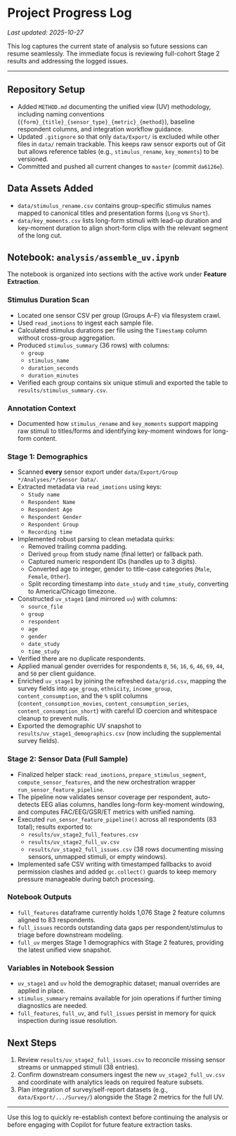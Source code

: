 # Project Progress Log

_Last updated: 2025-10-27_

This log captures the current state of analysis so future sessions can resume seamlessly. The immediate focus is reviewing full-cohort Stage 2 results and addressing the logged issues.

---

## Repository Setup
- Added `METHOD.md` documenting the unified view (UV) methodology, including naming conventions (`{form}_{title}_{sensor_type}_{metric}_{method}`), baseline respondent columns, and integration workflow guidance.
- Updated `.gitignore` so that only `data/Export/` is excluded while other files in `data/` remain trackable. This keeps raw sensor exports out of Git but allows reference tables (e.g., `stimulus_rename`, `key_moments`) to be versioned.
- Committed and pushed all current changes to `master` (commit `da6126e`).

## Data Assets Added
- `data/stimulus_rename.csv` contains group-specific stimulus names mapped to canonical titles and presentation forms (`Long` vs `Short`).
- `data/key_moments.csv` lists long-form stimuli with lead-up duration and key-moment duration to align short-form clips with the relevant segment of the long cut.

## Notebook: `analysis/assemble_uv.ipynb`
The notebook is organized into sections with the active work under **Feature Extraction**.

### Stimulus Duration Scan
- Located one sensor CSV per group (Groups A–F) via filesystem crawl.
- Used `read_imotions` to ingest each sample file.
- Calculated stimulus durations per file using the `Timestamp` column without cross-group aggregation.
- Produced `stimulus_summary` (36 rows) with columns:
  - `group`
  - `stimulus_name`
  - `duration_seconds`
  - `duration_minutes`
- Verified each group contains six unique stimuli and exported the table to `results/stimulus_summary.csv`.

### Annotation Context
- Documented how `stimulus_rename` and `key_moments` support mapping raw stimuli to titles/forms and identifying key-moment windows for long-form content.

### Stage 1: Demographics
- Scanned **every** sensor export under `data/Export/Group */Analyses/*/Sensor Data/`.
- Extracted metadata via `read_imotions` using keys:
  - `Study name`
  - `Respondent Name`
  - `Respondent Age`
  - `Respondent Gender`
  - `Respondent Group`
  - `Recording time`
- Implemented robust parsing to clean metadata quirks:
  - Removed trailing comma padding.
  - Derived `group` from study name (final letter) or fallback path.
  - Captured numeric respondent IDs (handles up to 3 digits).
  - Converted age to integer, gender to title-case categories (`Male`, `Female`, `Other`).
  - Split recording timestamp into `date_study` and `time_study`, converting to America/Chicago timezone.
- Constructed `uv_stage1` (and mirrored `uv`) with columns:
  - `source_file`
  - `group`
  - `respondent`
  - `age`
  - `gender`
  - `date_study`
  - `time_study`
- Verified there are no duplicate respondents.
- Applied manual gender overrides for respondents `8`, `56`, `16`, `6`, `46`, `69`, `44`, and `50` per client guidance.
- Enriched `uv_stage1` by joining the refreshed `data/grid.csv`, mapping the survey fields into `age_group`, `ethnicity`, `income_group`, `content_consumption`, and the `%` split columns (`content_consumption_movies`, `content_consumption_series`, `content_consumption_short`) with careful ID coercion and whitespace cleanup to prevent nulls.
- Exported the demographic UV snapshot to `results/uv_stage1_demographics.csv` (now including the supplemental survey fields).

### Stage 2: Sensor Data (Full Sample)
- Finalized helper stack: `read_imotions`, `prepare_stimulus_segment`, `compute_sensor_features`, and the new orchestration wrapper `run_sensor_feature_pipeline`.
- The pipeline now validates sensor coverage per respondent, auto-detects EEG alias columns, handles long-form key-moment windowing, and computes FAC/EEG/GSR/ET metrics with unified naming.
- Executed `run_sensor_feature_pipeline()` across all respondents (83 total); results exported to:
  - `results/uv_stage2_full_features.csv`
  - `results/uv_stage2_full_uv.csv`
  - `results/uv_stage2_full_issues.csv` (38 rows documenting missing sensors, unmapped stimuli, or empty windows).
- Implemented safe CSV writing with timestamped fallbacks to avoid permission clashes and added `gc.collect()` guards to keep memory pressure manageable during batch processing.

### Notebook Outputs
- `full_features` dataframe currently holds 1,076 Stage 2 feature columns aligned to 83 respondents.
- `full_issues` records outstanding data gaps per respondent/stimulus to triage before downstream modeling.
- `full_uv` merges Stage 1 demographics with Stage 2 features, providing the latest unified view snapshot.

### Variables in Notebook Session
- `uv_stage1` and `uv` hold the demographic dataset; manual overrides are applied in place.
- `stimulus_summary` remains available for join operations if further timing diagnostics are needed.
- `full_features`, `full_uv`, and `full_issues` persist in memory for quick inspection during issue resolution.

## Next Steps
1. Review `results/uv_stage2_full_issues.csv` to reconcile missing sensor streams or unmapped stimuli (38 entries).
2. Confirm downstream consumers ingest the new `uv_stage2_full_uv.csv` and coordinate with analytics leads on required feature subsets.
3. Plan integration of survey/self-report datasets (e.g., `data/Export/.../Survey/`) alongside the Stage 2 metrics for the full UV.

---
Use this log to quickly re-establish context before continuing the analysis or before engaging with Copilot for future feature extraction tasks.
